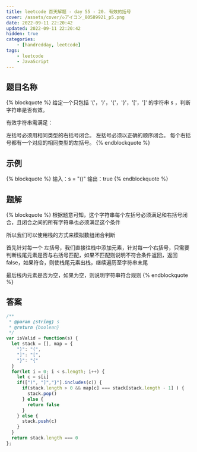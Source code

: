 ```yaml
---
title: leetcode 百天解题 - day 55 - 20. 有效的括号
cover: /assets/cover/◇アイコン_80589921_p5.png
date: 2022-09-11 22:20:42
updated: 2022-09-11 22:20:42
hidden: true
categories:
    - [handredday, leetcode]
tags:
    - leetcode
    - JavaScript
---
```


## 题目名称

{% blockquote %}
给定一个只包括 '('，')'，'{'，'}'，'['，']' 的字符串 s ，判断字符串是否有效。

有效字符串需满足：

左括号必须用相同类型的右括号闭合。
左括号必须以正确的顺序闭合。
每个右括号都有一个对应的相同类型的左括号。
{% endblockquote %}

## 示例

{% blockquote %}
输入：s = "()"
输出：true
{% endblockquote %}


## 题解

{% blockquote %}
根据题意可知，这个字符串每个左括号必须满足和右括号闭合，且闭合之间的所有字符串也必须满足这个条件

所以我们可以使用栈的方式来模拟数组闭合判断

首先针对每一个 左括号，我们直接往栈中添加元素，针对每一个右括号，只需要判断栈尾元素是否与右括号匹配，如果不匹配则说明不符合条件返回，返回false，如果符合，则使栈尾元素出栈，继续遍历至字符串末尾

最后栈内元素是否为空，如果为空，则说明字符串符合规则
{% endblockquote %}

## 答案

~~~js
/**
 * @param {string} s
 * @return {boolean}
 */
var isValid = function(s) {
  let stack = [], map = {
    ")": "(",
    "]": "[",
    "}": "{"
  }
  for(let i = 0; i < s.length; i++) {
    let c = s[i]
    if([")", "]","}"].includes(c)) {
      if(stack.length > 0 && map[c] === stack[stack.length - 1] ) {
        stack.pop()
      } else {
        return false
      }
    } else {
      stack.push(c)
    }
  }
  return stack.length === 0
};
~~~